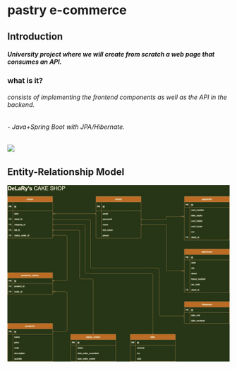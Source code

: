 # pastry e-commerce
## Introduction 
##### University project where we will create from scratch a web page that consumes an API.
### what is it?
###### consists of implementing the frontend components as well as the API in the backend.
###### - Java+Spring Boot with JPA/Hibernate.

![](https://deerwalkcompware.com/training/uploads/courses/Full%20Stack%20%20Development%20-%20JAVA%20Spring%20Boot.png)


## Entity-Relationship Model
![Entity-Relationship Model](Project-info/diagram.jpeg)

